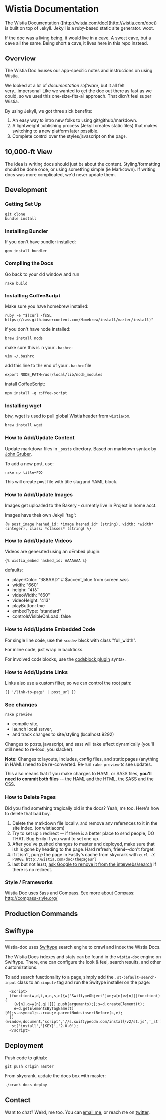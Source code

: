 Wistia Documentation
====================

The Wistia Documentation ([http://wistia.com/doc](http://wistia.com/doc)) is built on top of Jekyll.
Jekyll is a ruby-based static site generator. woot.

If the doc was a living being, it would live in a cave. A sweet cave, but a cave all the same.
Being short a cave, it lives here in this repo instead.

Overview
--------

The Wistia Doc houses our app-specific notes and instructions on using Wistia.

We looked at a lot of *documentation software*, but it all felt
very...impersonal. Like we wanted to get the doc out there as fast as we could,
so we used this one-size-fits-all approach. That didn't feel super Wistia.

By using Jekyll, we got three sick benefits:

  1. An easy way to intro new folks to using git/github/markdown.
  2. A lightweight publishing process (Jekyll creates static files) that makes
     switching to a new platform later possible.
  3. Complete control over the styles/javascript on the page.

10,000-ft View
--------------

The idea is writing docs should just be about the content. Styling/formatting
should be done once, or using something simple (ie Markdown). If writing docs
was more complicated, we'd never update them.

Development
-----------

### Getting Set Up

    git clone
    bundle install

### Installing Bundler

If you don't have bundler installed:

    gem install bundler

### Compiling the Docs

Go back to your old window and run

    rake build

### Installing CoffeeScript

Make sure you have homebrew installed:

    ruby -e "$(curl -fsSL https://raw.githubusercontent.com/Homebrew/install/master/install)"

if you don't have node installed:

    brew install node

make sure this is in your `.bashrc`:

    vim ~/.bashrc

add this line to the end of your `.bashrc` file

    export NODE_PATH=/usr/local/lib/node_modules

install CoffeeScript:

    npm install -g coffee-script

### Installing wget

btw, wget is used to pull global Wistia header from `wistiacom`.

    brew install wget

### How to Add/Update Content

Update markdown files in `_posts` directory. Based on markdown syntax by
[John Gruber](http://daringfireball.net/projects/markdown/).

To add a new post, use:

    rake np title=FOO

This will create post file with title slug and YAML block.

### How to Add/Update Images

Images get uploaded to the Bakery - currently live in Project in home acct.

Images have their own Jekyll 'tag':

    {% post_image hashed_id: *image hashed id* (string), width: *width* (integer), class: *classes* (string) %}

### How to Add/Update Videos

Videos are generated using an oEmbed plugin:

    {% wistia_embed hashed_id: AAAAAAA %}

defaults:

* playerColor: "688AAD" # $accent_blue from screen.sass
* width: "660"
* height: "413"
* videoWidth: "660"
* videoHeight: "413"
* playButton: true
* embedType: "standard"
* controlsVisibleOnLoad: false

### How to Add/Update Embedded Code

For single line code, use the `<code>` block with class "full_width".

For inline code, just wrap in backticks.

For involved code blocks, use the [codeblock plugin](https://raw.github.com/freerobby/blog/master/source/_posts/2013-01-26-remove-merged-branches-from-git.markdown) syntax.

### How to Add/Update Links

Links also use a custom filter, so we can control the root path:

    {{ '/link-to-page' | post_url }}

### See changes

    rake preview

* compile site,
* launch local server,
* and track changes to site/styling (localhost:9292)

Changes to posts, javascript, and sass will take effect dynamically
(you'll still need to re-load, you slacker).

**Note:** Changes to layouts, includes, config files, and static pages
(anything in HAML) need to be re-converted. Re-run `rake preview` to see updates.

This also means that if you make changes to HAML or SASS files, **you'll need to
commit both files** -- the HAML and the HTML, the SASS and the CSS.

### How to Delete Pages

Did you find something tragically old in the docs? Yeah, me too. Here's how to delete that bad boy.

1. Delete the markdown file locally, and remove any references to it in the
site index. (on wistiacom)
2. Try to set up a redirect -- if there is a better place to send people, DO THAT. Bug Emily if you want to set one up.
3. After you've pushed changes to master and deployed, make sure that ish is
gone by heading to the page. Hard refresh, friend--don't forget!
4. if it isn't, purge the page in Fastly's cache from skycrank with
`curl -X PURGE http://wistia.com/doc/thepageurl`
5. last but not least, [ask Google to remove it from the interwebs/search](https://www.google.com/webmasters/tools/removals?pli=1) if there is no redirect.

### Style / Frameworks

Wistia Doc uses Sass and Compass. See more about Compass: http://compass-style.org/

Production Commands
-------------------

## Swiftype
--------

Wistia-doc uses [Swiftype](https://swiftype.com/) search engine to crawl and index the Wistia Docs.

The Wistia Docs indexes and stats can be found in the `wistia-doc` engine on Swiftype. There, one can configure the
look & feel, search results, and other customizations.

To add search functionality to a page, simply add the `.st-default-search-input` class to an `<input>` tag and run the
Switype installer on the page:

      <script>
      (function(w,d,t,u,n,s,e){w['SwiftypeObject']=n;w[n]=w[n]||function(){
        (w[n].q=w[n].q||[]).push(arguments);};s=d.createElement(t);
        e=d.getElementsByTagName(t)[0];s.async=1;s.src=u;e.parentNode.insertBefore(s,e);
      })(window,document,'script','//s.swiftypecdn.com/install/v2/st.js','_st');
      _st('install','[KEY]','2.0.0');
      </script>

## Deployment

Push code to github:

    git push origin master

From skycrank, update the docs box with master:

    ./crank docs deploy

Contact
-------

Want to chat? Weird, me too. You can [email me](mailto:jeff@wistia.com), or
reach me on [twitter](http://twitter.com/jeffvincent).
